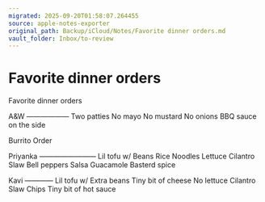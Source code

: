 ```yaml
---
migrated: 2025-09-20T01:58:07.264455
source: apple-notes-exporter
original_path: Backup/iCloud/Notes/Favorite dinner orders.md
vault_folder: Inbox/to-review
---
```

# Favorite dinner orders

Favorite dinner orders 

A&W
——————
Two patties
No mayo
No mustard 
No onions 
BBQ sauce on the side 

Burrito Order

Priyanka
————————
Lil tofu w/
Beans
Rice
Noodles
Lettuce 
Cilantro
Slaw
Bell peppers
Salsa
Guacamole 
Basterd spice

Kavi
————
Lil tofu w/
Extra beans
Tiny bit of cheese 
No lettuce 
Cilantro 
Slaw
Chips
Tiny bit of hot sauce

